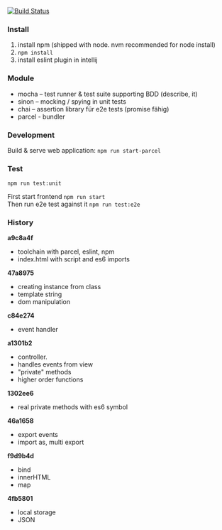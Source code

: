 [![Build Status](https://travis-ci.org/ibwgr/todomvc-es6-custom.svg?branch=master)](https://travis-ci.org/ibwgr/todomvc-es6-custom)

### Install
1. install npm (shipped with node. nvm recommended for node install)
1. `npm install`
1. install eslint plugin in intellij

### Module
- mocha – test runner & test suite supporting BDD (describe, it)
- sinon – mocking / spying in unit tests
- chai – assertion library für e2e tests (promise fähig)
- parcel - bundler

### Development
Build & serve web application: `npm run start-parcel`

### Test
`npm run test:unit`

First start frontend `npm run start` \
Then run e2e test against it `npm run test:e2e`

### History

**a9c8a4f**
* toolchain with parcel, eslint, npm
* index.html with script and es6 imports

**47a8975**
* creating instance from class
* template string
* dom manipulation

**c84e274**
* event handler

**a1301b2**
* controller.
* handles events from view
* "private" methods
* higher order functions

**1302ee6**
* real private methods with es6 symbol

**46a1658**
* export events
* import as, multi export

**f9d9b4d**
* bind
* innerHTML
* map

**4fb5801**
* local storage
* JSON
